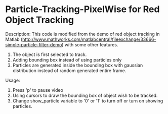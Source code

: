 # Particle-Tracking-PixelWise for Red Object Tracking
Description: This code is modified from the demo of red object tracking in Matlab
(http://www.mathworks.com/matlabcentral/fileexchange/33666-simple-particle-filter-demo)
with some other features.  
  1. The object is first selected to track. 
  2. Adding bounding box instead of using particles only
  2. Particles are generated inside the bounding box with gaussian distribution
     instead of random generated entire frame.

Usage: 
  1. Press 'p' to pause video 
  2. Using cursors to draw the bounding box of object wish to be tracked.
  3. Change show_particle variable to '0' or '1' to turn off or turn on showing particles.
  
